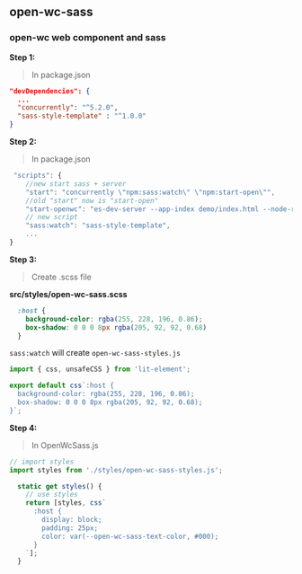 ## open-wc-sass
### open-wc web component and sass

**Step 1:**

>In package.json
```json
"devDependencies": {
  ...
  "concurrently": "^5.2.0",
  "sass-style-template" : "^1.0.0"
}
```

**Step 2:**
>In package.json
```js
 "scripts": {
    //new start sass + server
    "start": "concurrently \"npm:sass:watch\" \"npm:start-open\"",
    //old "start" now is "start-open"
    "start-openwc": "es-dev-server --app-index demo/index.html --node-resolve --open --watch",
    // new script
    "sass:watch": "sass-style-template",
    ...
}
```
**Step 3:**
>Create .scss file

**src/styles/open-wc-sass.scss**

```scss
  :host {
    background-color: rgba(255, 228, 196, 0.86);
    box-shadow: 0 0 0 8px rgba(205, 92, 92, 0.68)
  }
```
```sass:watch``` will create ```open-wc-sass-styles.js```

```js
import { css, unsafeCSS } from 'lit-element';

export default css`:host {
  background-color: rgba(255, 228, 196, 0.86);
  box-shadow: 0 0 0 8px rgba(205, 92, 92, 0.68);
}`;
```

**Step 4:**
>In OpenWcSass.js
```js
// import styles
import styles from './styles/open-wc-sass-styles.js';

  static get styles() {
    // use styles
    return [styles, css`
      :host {
        display: block;
        padding: 25px;
        color: var(--open-wc-sass-text-color, #000);
      }
    `];
  }
```